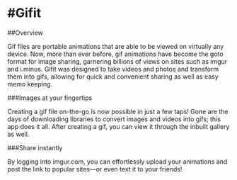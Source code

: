 #Gifit
=====
##Overview

Gif files are portable animations that are able to be viewed on virtually any device. Now, more than ever before, gif animations have become the goto format for image sharing, garnering billions of views on sites such as imgur and i.minus. Gifit was designed to take videos and photos and transform them into gifs, allowing for quick and convenient sharing as well as easy memo keeping.

###Images at your fingertips

Creating a gif file on-the-go is now possible in just a few taps! Gone are the days of downloading libraries to convert images and videos into gifs; this app does it all. After creating a gif, you can view it through the inbuilt gallery as well.

###Share instantly

By logging into imgur.com, you can effortlessly upload your animations and post the link to popular sites—or even text it to your friends!

